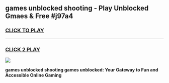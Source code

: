 
## games unblocked shooting - Play Unblocked Gmaes & Free #j97a4
<h3>
<a href="https://premium.freeplayer.one?title=games_unblocked_shooting&ref=01M">CLICK TO PLAY</a></h3>
<hr>

<h3>
<a href="https://premium.freeplayer.one?title=games_unblocked_shooting&ref=01M">CLICK 2 PLAY</a>
  
</h3>

<a href="https://premium.freeplayer.one?title=games_unblocked_shooting&ref=01M"><img src="https://clearcache.store/games.png"></a>


**games unblocked shooting games unblocked: Your Gateway to Fun and Accessible Online Gaming**
